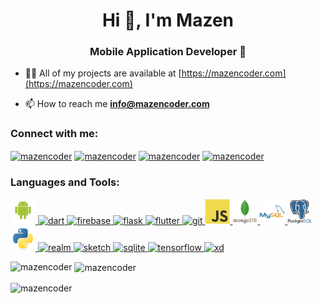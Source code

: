 <h1 align="center">Hi 👋, I'm Mazen</h1>
<h3 align="center">Mobile Application Developer 📱</h3>

- 👨‍💻 All of my projects are available at [https://mazencoder.com](https://mazencoder.com)

- 📫 How to reach me **info@mazencoder.com**

<h3 align="left">Connect with me:</h3>
<p align="left">
<a href="https://twitter.com/mazencoder" target="blank"><img align="center" src="https://cdn.jsdelivr.net/npm/simple-icons@3.0.1/icons/twitter.svg" alt="mazencoder" height="30" width="40" /></a>
<a href="https://linkedin.com/in/mazencoder" target="blank"><img align="center" src="https://cdn.jsdelivr.net/npm/simple-icons@3.0.1/icons/linkedin.svg" alt="mazencoder" height="30" width="40" /></a>
<a href="https://fb.com/mazencoder" target="blank"><img align="center" src="https://cdn.jsdelivr.net/npm/simple-icons@3.0.1/icons/facebook.svg" alt="mazencoder" height="30" width="40" /></a>
<a href="https://instagram.com/mazencoder" target="blank"><img align="center" src="https://cdn.jsdelivr.net/npm/simple-icons@3.0.1/icons/instagram.svg" alt="mazencoder" height="30" width="40" /></a>
</p>

<h3 align="left">Languages and Tools:</h3>
<p align="left"> <a href="https://developer.android.com" target="_blank"> <img src="https://raw.githubusercontent.com/devicons/devicon/master/icons/android/android-original-wordmark.svg" alt="android" width="40" height="40"/> </a> <a href="https://dart.dev" target="_blank"> <img src="https://www.vectorlogo.zone/logos/dartlang/dartlang-icon.svg" alt="dart" width="40" height="40"/> </a> <a href="https://firebase.google.com/" target="_blank"> <img src="https://www.vectorlogo.zone/logos/firebase/firebase-icon.svg" alt="firebase" width="40" height="40"/> </a> <a href="https://flask.palletsprojects.com/" target="_blank"> <img src="https://www.vectorlogo.zone/logos/pocoo_flask/pocoo_flask-icon.svg" alt="flask" width="40" height="40"/> </a> <a href="https://flutter.dev" target="_blank"> <img src="https://www.vectorlogo.zone/logos/flutterio/flutterio-icon.svg" alt="flutter" width="40" height="40"/> </a> <a href="https://git-scm.com/" target="_blank"> <img src="https://www.vectorlogo.zone/logos/git-scm/git-scm-icon.svg" alt="git" width="40" height="40"/> </a> <a href="https://developer.mozilla.org/en-US/docs/Web/JavaScript" target="_blank"> <img src="https://raw.githubusercontent.com/devicons/devicon/master/icons/javascript/javascript-original.svg" alt="javascript" width="40" height="40"/> </a> <a href="https://www.mongodb.com/" target="_blank"> <img src="https://raw.githubusercontent.com/devicons/devicon/master/icons/mongodb/mongodb-original-wordmark.svg" alt="mongodb" width="40" height="40"/> </a> <a href="https://www.mysql.com/" target="_blank"> <img src="https://raw.githubusercontent.com/devicons/devicon/master/icons/mysql/mysql-original-wordmark.svg" alt="mysql" width="40" height="40"/> </a> <a href="https://www.postgresql.org" target="_blank"> <img src="https://raw.githubusercontent.com/devicons/devicon/master/icons/postgresql/postgresql-original-wordmark.svg" alt="postgresql" width="40" height="40"/> </a> <a href="https://www.python.org" target="_blank"> <img src="https://raw.githubusercontent.com/devicons/devicon/master/icons/python/python-original.svg" alt="python" width="40" height="40"/> </a> <a href="https://realm.io/" target="_blank"> <img src="https://raw.githubusercontent.com/bestofjs/bestofjs-webui/8665e8c267a0215f3159df28b33c365198101df5/public/logos/realm.svg" alt="realm" width="40" height="40"/> </a> <a href="https://www.sketch.com/" target="_blank"> <img src="https://www.vectorlogo.zone/logos/sketchapp/sketchapp-icon.svg" alt="sketch" width="40" height="40"/> </a> <a href="https://www.sqlite.org/" target="_blank"> <img src="https://www.vectorlogo.zone/logos/sqlite/sqlite-icon.svg" alt="sqlite" width="40" height="40"/> </a> <a href="https://www.tensorflow.org" target="_blank"> <img src="https://www.vectorlogo.zone/logos/tensorflow/tensorflow-icon.svg" alt="tensorflow" width="40" height="40"/> </a> <a href="https://www.adobe.com/products/xd.html" target="_blank"> <img src="https://cdn.worldvectorlogo.com/logos/adobe-xd.svg" alt="xd" width="40" height="40"/> </a> </p>

<p><img align="left" src="https://github-readme-stats.vercel.app/api/top-langs?username=mazencoder&show_icons=true&locale=en&layout=compact" alt="mazencoder" /></p>

<p>&nbsp;<img align="center" src="https://github-readme-stats.vercel.app/api?username=mazencoder&show_icons=true&locale=en" alt="mazencoder" /></p>

<p><img align="center" src="https://github-readme-streak-stats.herokuapp.com/?user=mazencoder&" alt="mazencoder" /></p>
